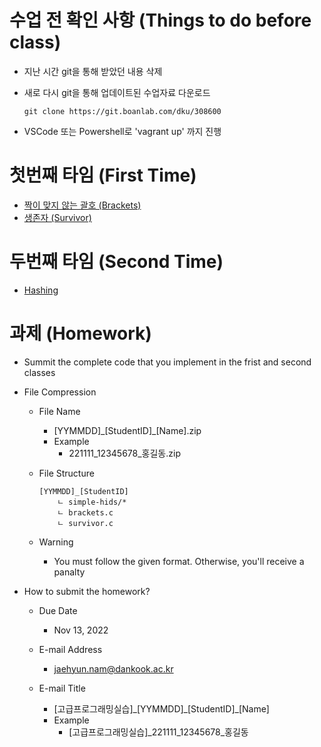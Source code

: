 # 수업 전 확인 사항 (Things to do before class)

- 지난 시간 git을 통해 받았던 내용 삭제

- 새로 다시 git을 통해 업데이트된 수업자료 다운로드

    ```
    git clone https://git.boanlab.com/dku/308600
    ```

- VSCode 또는 Powershell로 'vagrant up' 까지 진행

# 첫번째 타임 (First Time)

- [짝이 맞지 않는 괄호 (Brackets)](../../problems/brackets/README.md)
- [생존자 (Survivor)](../../problems/survivor/README.md)

# 두번째 타임 (Second Time)

- [Hashing](hashing.md)

# 과제 (Homework)

- Summit the complete code that you implement in the frist and second classes

- File Compression

    - File Name
        - [YYMMDD]\_[StudentID]\_[Name].zip
        - Example
            - 221111\_12345678\_홍길동.zip

    - File Structure
        ```
        [YYMMDD]_[StudentID]
            ㄴ simple-hids/*
            ㄴ brackets.c
            ㄴ survivor.c
        ```

    - Warning
        - You must follow the given format. Otherwise, you'll receive a panalty

- How to submit the homework?

    - Due Date
        - Nov 13, 2022

    - E-mail Address
        - jaehyun.nam@dankook.ac.kr

    - E-mail Title
        - [고급프로그래밍실습]\_[YYMMDD]\_[StudentID]\_[Name]
        - Example
            - [고급프로그래밍실습]\_221111\_12345678\_홍길동
